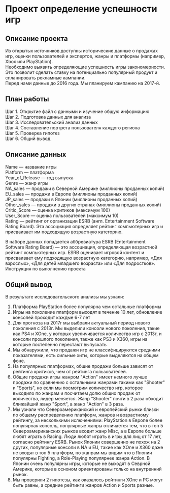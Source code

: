 # Проект определение успешности игр

## Описание проекта

Из открытых источников доступны исторические данные о продажах игр, оценки пользователей и экспертов, жанры и платформы (например, Xbox или PlayStation). \
Необходимо выявить определяющие успешность игры закономерности. Это позволит сделать ставку на потенциально популярный продукт и спланировать рекламные кампании. \
Перед нами данные до 2016 года. Мы планируем кампанию на 2017-й. 

## План работы
Шаг 1. Открытие файл с данными и изучение общую информацию \
Шаг 2. Подготовка данных для анализа \
Шаг 3. Исследовательский анализ данных \
Шаг 4. Составление портрета пользователя каждого региона \
Шаг 5. Проверка гипотез \
Шаг 6. Общий вывод

## Описание данных

Name — название игры \
Platform — платформа \
Year_of_Release — год выпуска \
Genre — жанр игры \
NA_sales — продажи в Северной Америке (миллионы проданных копий) \
EU_sales — продажи в Европе (миллионы проданных копий) \
JP_sales — продажи в Японии (миллионы проданных копий) \
Other_sales — продажи в других странах (миллионы проданных копий) \
Critic_Score — оценка критиков (максимум 100) \
User_Score — оценка пользователей (максимум 10) \
Rating — рейтинг от организации ESRB (англ. Entertainment Software Rating Board). Эта ассоциация определяет рейтинг компьютерных игр и присваивает им подходящую возрастную категорию. 

В наборе данных попадается аббревиатура ESRB (Entertainment Software Rating Board) — это ассоциация, определяющая возрастной рейтинг компьютерных игр. ESRB оценивает игровой контент и присваивает ему подходящую возрастную категорию, например, «Для взрослых», «Для детей младшего возраста» или «Для подростков».
Инструкция по выполнению проекта

## Общий вывод

В результате исследовательского анализы мы узнали:

1. Платформа PlayStation более популярна чем остальные платформы 
2. Игры на поколение платформ выходят в течение 10 лет, обновление консолей проходит каждые 6-7 лет 
3. Для прогноза на 2017г мы выбрали актуальный период нового поколения с 2013г. Мы выделили консоли нового поколения, такие как PS4 и XOne, у которых увеличивается количество игр с 2013г, и консоли прошлого поколения, также как PS3 и X360, игры на которые постепенно перестают выпускать 
4. Мы обнаружили, что продажи игр не классифицируются средними показателями, есть сильные хиты, которые выделяются на общем фоне. 
5. На популярных платформах, общие продажи больше зависят от рейтинга критиков, чем от рейтинга пользователей. 
6. Общие продажи игры жанром "Action" имеет немного лучше продажи по сравнению с остальными жанрами такими как "Shooter" и "Sports", но если мы посмотрим количество игр, которое выходило по жанрам и посчитаем долю общих продаж от количества, лидер меняется. Жанр "Shooter" почти в 2 раза обходит ближайший жанр "Sport", а жанр "Action" в 3 раза. 
7. Мы узнали что Североамериканский и европейский рынки близки по общему распределению платформ, жанров и возрастному рейтингу, за несколькими ислючениями: PlayStation в Европе более популярная консоль, популярные жанры отличается тем, что в топ 5 Североамериканских рынков входит жанр Misc, а в Европе больше любят играть в Racing. Люди любят играть в игры для лиц от 17 лет, согласно рейтингу ESRB. Рынок Японии совершенно не похож на 2 других, популярные консоли в NA и EU, такие как XOne и X360 даже не входят в топ 5 платформ, по жанрам мы видим что в Японии популярны Fighting, а Role-Playing популярнее жанра Action. В Японии очень популярны игры, которые не выходят в Севрной Америке, которые в осноном ориентированы только на внутренний рынок. 
8. Мы проверили 2 гипотезы, как оказалось рейтинги XOne и PC могут быть равны, а средние рейтинги жанров Action и Sports разные.

